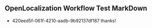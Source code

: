 ## OpenLocalization Workflow Test MarkDown
* 420eed5f-061f-4210-aadb-9b92137df187 
thanks!<!--HONumber=Mar16_HO4-->
